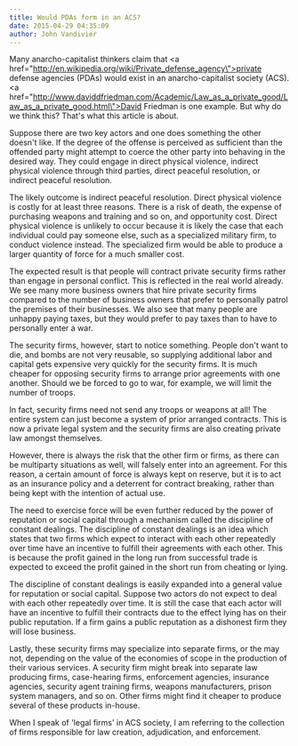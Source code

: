 ```yaml
---
title: Would PDAs form in an ACS?
date: 2015-04-29 04:35:09
author: John Vandivier
---
```




Many anarcho-capitalist thinkers claim that <a href=\"http://en.wikipedia.org/wiki/Private_defense_agency\">private defense agencies</a> (PDAs) would exist in an anarcho-capitalist society (ACS). <a href=\"http://www.daviddfriedman.com/Academic/Law_as_a_private_good/Law_as_a_private_good.html\">David Friedman is one example</a>. But why do we think this? That's what this article is about.

Suppose there are two key actors and one does something the other doesn't like. If the degree of the offense is perceived as sufficient than the offended party might attempt to coerce the other party into behaving in the desired way. They could engage in direct physical violence, indirect physical violence through third parties, direct peaceful resolution, or indirect peaceful resolution.

The likely outcome is indirect peaceful resolution. Direct physical violence is costly for at least three reasons. There is a risk of death, the expense of purchasing weapons and training and so on, and opportunity cost. Direct physical violence is unlikely to occur because it is likely the case that each individual could pay someone else, such as a specialized military firm, to conduct violence instead. The specialized firm would be able to produce a larger quantity of force for a much smaller cost.

The expected result is that people will contract private security firms rather than engage in personal conflict. This is reflected in the real world already. We see many more business owners that hire private security firms compared to the number of business owners that prefer to personally patrol the premises of their businesses. We also see that many people are unhappy paying taxes, but they would prefer to pay taxes than to have to personally enter a war.

The security firms, however, start to notice something. People don't want to die, and bombs are not very reusable, so supplying additional labor and capital gets expensive very quickly for the security firms. It is much cheaper for opposing security firms to arrange prior agreements with one another. Should we be forced to go to war, for example, we will limit the number of troops.

In fact, security firms need not send any troops or weapons at all! The entire system can just become a system of prior arranged contracts. This is now a private legal system and the security firms are also creating private law amongst themselves.

However, there is always the risk that the other firm or firms, as there can be multiparty situations as well, will falsely enter into an agreement. For this reason, a certain amount of force is always kept on reserve, but it is to act as an insurance policy and a deterrent for contract breaking, rather than being kept with the intention of actual use.

The need to exercise force will be even further reduced by the power of reputation or social capital through a mechanism called the discipline of constant dealings. The discipline of constant dealings is an idea which states that two firms which expect to interact with each other repeatedly over time have an incentive to fulfill their agreements with each other. This is because the profit gained in the long run from successful trade is expected to exceed the profit gained in the short run from cheating or lying.

The discipline of constant dealings is easily expanded into a general value for reputation or social capital. Suppose two actors do not expect to deal with each other repeatedly over time. It is still the case that each actor will have an incentive to fulfill their contracts due to the effect lying has on their public reputation. If a firm gains a public reputation as a dishonest firm they will lose business.

Lastly, these security firms may specialize into separate firms, or the may not, depending on the value of the economies of scope in the production of their various services. A security firm might break into separate law producing firms, case-hearing firms, enforcement agencies, insurance agencies, security agent training firms, weapons manufacturers, prison system managers, and so on. Other firms might find it cheaper to produce several of these products in-house.

When I speak of 'legal firms' in ACS society, I am referring to the collection of firms responsible for law creation, adjudication, and enforcement.